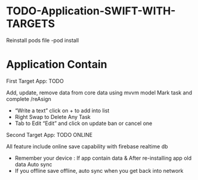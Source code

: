 # TODO-Application-SWIFT-WITH-TARGETS

Reinstall pods file 
 -pod install

# Application Contain 

First Target App: TODO

Add, update, remove data from core data using mvvm model
Mark task and complete /reAsign

- “Write a text” click on + to add into list
- Right Swap to Delete Any Task
- Tab to Edit “Edit” and click on update ban or cancel one

Second Target App: TODO ONLINE

All feature include online save capability with firebase realtime db
- Remember your device : If app contain data & After re-installing app old data Auto sync 
- If you offline save offline, auto sync when you get back into network
